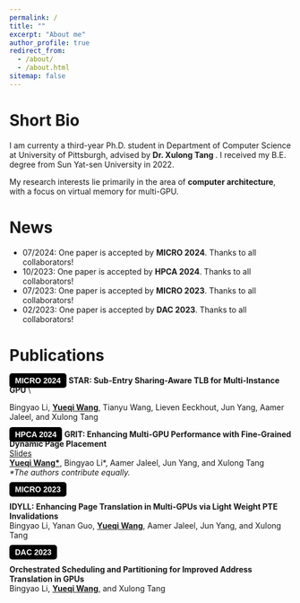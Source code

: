 ```yaml
---
permalink: /
title: ""
excerpt: "About me"
author_profile: true
redirect_from: 
  - /about/
  - /about.html
sitemap: false
---
```




Short Bio
===

I am currenty a third-year Ph.D. student  in Department of Computer Science at University of Pittsburgh, advised by <a href="https://xzt102.github.io/" class="no-underline-link"> Dr. Xulong Tang </a>. I received my B.E. degree from Sun Yat-sen University in 2022.

My research interests lie primarily in the area of **computer architecture**, with a focus on virtual memory for multi-GPU.



News
===
* 07/2024: One paper is accepted by **MICRO 2024**. Thanks to all collaborators!
* 10/2023: One paper is accepted by **HPCA 2024**. Thanks to all collaborators!
* 07/2023: One paper is accepted by **MICRO 2023**. Thanks to all collaborators!
* 02/2023: One paper is accepted by **DAC 2023**. Thanks to all collaborators!


Publications
===




<span class="badgeblackbg" style="font-family: 'Trebuchet MS', Arial;"> MICRO 2024</span> 
<a href="../files/STAR_MICRO24.pdf" class="no-underline-link"> STAR: Sub-Entry Sharing-Aware TLB for Multi-Instance GPU </a> \
<!-- [Slides](../files/STAR_slides.pptx) \ -->
Bingyao Li, <u><b>Yueqi Wang</b></u>, Tianyu Wang, Lieven Eeckhout, Jun Yang, Aamer Jaleel, and Xulong Tang 



<!-- <span class="badgeblackbg" style="font-family: 'Trebuchet MS', Arial; color: #7C8BE6;">[HPCA 2024]</span>  -->
<span class="badgeblackbg" style="font-family: 'Trebuchet MS', Arial;"> HPCA 2024</span> 
<a href="../files/GRIT_HPCA24.pdf" class="no-underline-link"> GRIT: Enhancing Multi-GPU Performance with Fine-Grained Dynamic Page Placement </a> \
[Slides](../files/GRIT_slides.pptx) \
<u><b>Yueqi Wang*</b></u>, Bingyao Li*, Aamer Jaleel, Jun Yang, and Xulong Tang \
<i>\*The authors contribute equally.</i>

<span class="badgeblackbg" style="font-family: 'Trebuchet MS', Arial;"> MICRO 2023</span> 
<!-- [IDYLL: Enhancing Page Translation in Multi-GPUs via Light Weight PTE Invalidations](../files/MICRO2023_IDYLL.pdf) \ -->
<a href="../files/MICRO2023_IDYLL.pdf" class="no-underline-link"> IDYLL: Enhancing Page Translation in Multi-GPUs via Light Weight PTE Invalidations </a> \
Bingyao Li, Yanan Guo, <u><b>Yueqi Wang</b></u>, Aamer Jaleel, Jun Yang, and Xulong Tang 


<span class="badgeblackbg" style="font-family: 'Trebuchet MS', Arial;"> DAC 2023</span> 
<!-- [Orchestrated Scheduling and Partitioning for Improved Address Translation in GPUs](../files/DAC2023.pdf)  \ -->
<a href="../files/DAC2023.pdf" class="no-underline-link"> Orchestrated Scheduling and Partitioning for Improved Address Translation in GPUs </a> \
Bingyao Li, <u><b>Yueqi Wang</b></u>, and Xulong Tang



<style>
    .badge {
        background-color: #7C8BE6; /* Red background */
        color: white;             /* White text */
        font-weight: bold;        /* Bold font */
        padding: 5px 10px;        /* Padding around the text */
        text-align: center;       /* Center-aligned text */
        border-radius: 5px;       /* Rounded corners */
        font-family: 'Trebuchet MS', Arial; /* Font family */
    }


    .badgeblackbg {
        background-color: black; /* Red background */
        color: white;             /* White text */
        font-weight: bold;        /* Bold font */
        padding: 5px 10px;        /* Padding around the text */
        text-align: center;       /* Center-aligned text */
        border-radius: 5px;       /* Rounded corners */
        font-family: 'Trebuchet MS', Arial; /* Font family */
    }


    .badgewobgcol {
        background-color: transparent; /* No background color */
        color: black;                  /* Black text */
        font-weight: bold;             /* Bold font */
        padding: 5px 10px;             /* Padding around the text */
        text-align: center;            /* Center-aligned text */
        border: 2px solid black;       /* Black border */
        border-radius: 5px;            /* Rounded corners */
        font-family: 'Trebuchet MS', Arial; /* Font family */
    }

    a.no-underline-link {
        text-decoration: none !important; /* Ensures the underline is removed */
        font-weight: bold;
    }

    .no-underline-link:hover {
        text-decoration: underline !important; /* Ensure underline on hover */
    }

</style>


<!-- **Orchestrated Scheduling and Partitioning for Improved Address Translation in GPUs** \
Bingyao Li, **Yueqi Wang**, and Xulong Tang\
The 60th Design Automation Conference\
<span style="font-family: 'Trebuchet MS', Arial; color: #7C8BE6; font-weight: bold;">DAC 2023</span>
 -->


<!-- ctivities
===
* rua
 -->

<!-- <script>
document.write("Last modifid at: "+document.lastModified+"" )
</script>
 -->
<!-- --- -->

<!-- <a href="https://info.flagcounter.com/21GO"><img src="https://s01.flagcounter.com/map/21GO/size_s/txt_000000/border_CCCCCC/pageviews_1/viewers_0/flags_0/" alt="Flag Counter" border="0"></a> -->